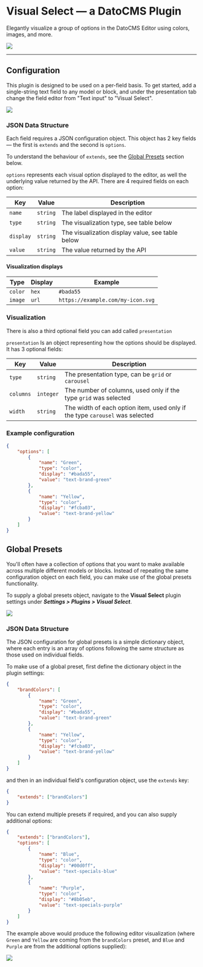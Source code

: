 # Visual Select — a DatoCMS Plugin

Elegantly visualize a group of options in the DatoCMS Editor using colors, images, and more.

![](https://user-images.githubusercontent.com/56568247/155078720-2736183f-424f-4fa2-a049-c8050566e335.jpg)

---

## Configuration

This plugin is designed to be used on a per-field basis. To get started, add a single-string text field to any model or block, and under the presentation tab change the field editor from "Text input" to "Visual Select".

![](https://user-images.githubusercontent.com/56568247/155075251-dca1b09a-afa3-4293-ba49-aadc41702206.png)

### JSON Data Structure

Each field requires a JSON configuration object. This object has 2 key fields — the first is `extends` and the second is `options`.

To understand the behaviour of `extends`, see the [Global Presets](#global-presets) section below.

`options` represents each visual option displayed to the editor, as well the underlying value returned by the API. There are 4 required fields on each option:

| Key       | Value    | Description                                      |
| --------- | -------- | ------------------------------------------------ |
| `name`    | `string` | The label displayed in the editor                |
| `type`    | `string` | The visualization type, see table below          |
| `display` | `string` | The visualization display value, see table below |
| `value`   | `string` | The value returned by the API                    |

#### Visualization displays

| Type    | Display | Example                           |
| ------- | ------- | --------------------------------- |
| `color` | `hex`   | `#bada55`                         |
| `image` | `url`   | `https://example.com/my-icon.svg` |

### Visualization

There is also a third optional field you can add called `presentation`

`presentation` Is an object representing how the options should be displayed. It has 3 optional fields:

| Key       | Value     | Description                                                                  |
| --------- | --------- | ---------------------------------------------------------------------------- |
| `type`    | `string`  | The presentation type, can be `grid` or `carousel`                           |
| `columns` | `integer` | The number of columns, used only if the type `grid` was selected             |
| `width`   | `string`  | The width of each option item, used only if the type `carousel` was selected |

### Example configuration

```json
{
	"options": [
		{
			"name": "Green",
			"type": "color",
			"display": "#bada55",
			"value": "text-brand-green"
		},
		{
			"name": "Yellow",
			"type": "color",
			"display": "#fcba03",
			"value": "text-brand-yellow"
		}
	]
}
```

## Global Presets

You'll often have a collection of options that you want to make available across multiple different models or blocks. Instead of repeating the same configuration object on each field, you can make use of the global presets functionality.

To supply a global presets object, navigate to the **Visual Select** plugin settings under **_Settings > Plugins > Visual Select_**.

![](https://user-images.githubusercontent.com/56568247/155076764-d671a857-eab4-4d9b-a0f7-818e17e1f96f.jpg)

### JSON Data Structure

The JSON configuration for global presets is a simple dictionary object, where each entry is an array of options following the same structure as those used on individual fields.

To make use of a global preset, first define the dictionary object in the plugin settings:

```json
{
	"brandColors": [
		{
			"name": "Green",
			"type": "color",
			"display": "#bada55",
			"value": "text-brand-green"
		},
		{
			"name": "Yellow",
			"type": "color",
			"display": "#fcba03",
			"value": "text-brand-yellow"
		}
	]
}
```

and then in an individual field's configuration object, use the `extends` key:

```json
{
	"extends": ["brandColors"]
}
```

You can extend multiple presets if required, and you can also supply additional options:

```json
{
	"extends": ["brandColors"],
	"options": [
		{
			"name": "Blue",
			"type": "color",
			"display": "#00d0ff",
			"value": "text-specials-blue"
		},
		{
			"name": "Purple",
			"type": "color",
			"display": "#8b05eb",
			"value": "text-specials-purple"
		}
	]
}
```

The example above would produce the following editor visualization (where `Green` and `Yellow` are coming from the `brandColors` preset, and `Blue` and `Purple` are from the additional options supplied):

![](https://user-images.githubusercontent.com/56568247/155077897-e11efc86-31bc-47a4-8233-3a60b1d74a3e.jpg)
